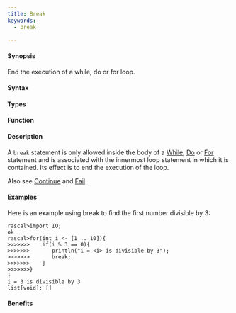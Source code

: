 ```yaml
---
title: Break
keywords:
  - break

---
```


#### Synopsis

End the execution of a while, do or for loop.

#### Syntax

#### Types

#### Function

#### Description

A `break` statement is only allowed inside the body of a [While](/docs//Rascal/Statements/While), [Do](/docs//Rascal/Statements/Do) or [For](/docs//Rascal/Statements/For) statement
and is associated with the innermost loop statement in which it is contained.
Its effect is to end the execution of the loop.

Also see [Continue](/docs//Rascal/Statements/Continue) and [Fail](/docs//Rascal/Statements/Fail).

#### Examples

Here is an example using break to find the first number divisible by 3:

```rascal-shell
rascal>import IO;
ok
rascal>for(int i <- [1 .. 10]){
>>>>>>>    if(i % 3 == 0){
>>>>>>>       println("i = <i> is divisible by 3");
>>>>>>>       break;
>>>>>>>    }
>>>>>>>}
}
i = 3 is divisible by 3
list[void]: []
```

#### Benefits


